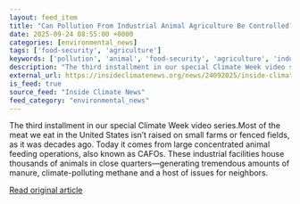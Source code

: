 ```yaml
---
layout: feed_item
title: "Can Pollution From Industrial Animal Agriculture Be Controlled?"
date: 2025-09-24 08:55:00 +0000
categories: [environmental_news]
tags: ['food-security', 'agriculture']
keywords: ['pollution', 'animal', 'food-security', 'agriculture', 'industrial']
description: "The third installment in our special Climate Week video series"
external_url: https://insideclimatenews.org/news/24092025/inside-climate-talks-industrial-animal-agriculture-pollution/
is_feed: true
source_feed: "Inside Climate News"
feed_category: "environmental_news"
---
```


The third installment in our special Climate Week video series.Most of the meat we eat in the United States isn’t raised on small farms or fenced fields, as it was decades ago. Today it comes from large concentrated animal feeding operations, also known as CAFOs. These industrial facilities house thousands of animals in close quarters—generating tremendous amounts of manure, climate-polluting methane and a host of issues for neighbors.

[Read original article](https://insideclimatenews.org/news/24092025/inside-climate-talks-industrial-animal-agriculture-pollution/)

